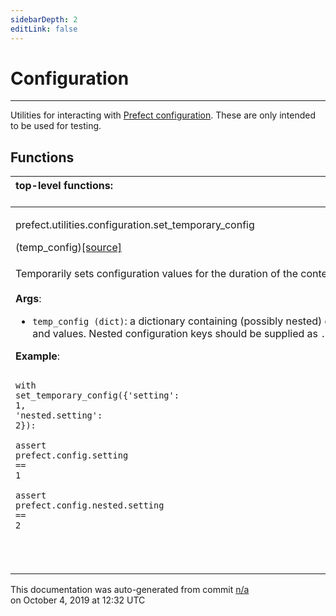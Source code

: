 ```yaml
---
sidebarDepth: 2
editLink: false
---
```

# Configuration
---
Utilities for interacting with [Prefect configuration](https://docs.prefect.io/core/concepts/configuration.html).  These are only intended
to be used for testing.

## Functions
|top-level functions: &nbsp;&nbsp;&nbsp;&nbsp;&nbsp;&nbsp;&nbsp;&nbsp;&nbsp;&nbsp;&nbsp;&nbsp;&nbsp;&nbsp;&nbsp;&nbsp;&nbsp;&nbsp;&nbsp;&nbsp;&nbsp;&nbsp;&nbsp;&nbsp;&nbsp;&nbsp;&nbsp;&nbsp;&nbsp;&nbsp;&nbsp;&nbsp;&nbsp;&nbsp;&nbsp;&nbsp;&nbsp;&nbsp;&nbsp;&nbsp;&nbsp;&nbsp;&nbsp;&nbsp;&nbsp;&nbsp;&nbsp;&nbsp;&nbsp;&nbsp;&nbsp;&nbsp;&nbsp;&nbsp;&nbsp;&nbsp;&nbsp;&nbsp;&nbsp;&nbsp;&nbsp;&nbsp;&nbsp;&nbsp;&nbsp;&nbsp;&nbsp;&nbsp;&nbsp;&nbsp;&nbsp;&nbsp;&nbsp;&nbsp;&nbsp;&nbsp;&nbsp;&nbsp;&nbsp;&nbsp;&nbsp;&nbsp;&nbsp;&nbsp;&nbsp;&nbsp;&nbsp;&nbsp;&nbsp;&nbsp;&nbsp;&nbsp;&nbsp;&nbsp;&nbsp;&nbsp;&nbsp;&nbsp;&nbsp;&nbsp;&nbsp;&nbsp;&nbsp;&nbsp;&nbsp;&nbsp;&nbsp;&nbsp;&nbsp;&nbsp;&nbsp;&nbsp;&nbsp;&nbsp;&nbsp;&nbsp;&nbsp;&nbsp;&nbsp;&nbsp;&nbsp;&nbsp;&nbsp;&nbsp;&nbsp;&nbsp;&nbsp;&nbsp;&nbsp;&nbsp;&nbsp;&nbsp;&nbsp;&nbsp;&nbsp;&nbsp;&nbsp;&nbsp;&nbsp;&nbsp;&nbsp;&nbsp;&nbsp;&nbsp;&nbsp;&nbsp;&nbsp;&nbsp;&nbsp;&nbsp;|
|:----|
 | <div class='method-sig' id='prefect-utilities-configuration-set-temporary-config'><p class="prefect-class">prefect.utilities.configuration.set_temporary_config</p>(temp_config)<span class="source"><a href="https://github.com/PrefectHQ/prefect/blob/master/src/prefect/utilities/configuration.py#L12">[source]</a></span></div>
<p class="methods">Temporarily sets configuration values for the duration of the context manager.<br><br>**Args**:     <ul class="args"><li class="args">`temp_config (dict)`: a dictionary containing (possibly nested) configuration keys and values.         Nested configuration keys should be supplied as `.`-delimited strings.</li></ul>**Example**:     <br><pre class="language-python"><code class="language-python">    <span class="token keyword">with</span> set_temporary_config<span class="token punctuation">(</span><span class="token punctuation">{</span><span class="token string">'</span><span class="token string">setting</span><span class="token string">'</span><span class="token punctuation">:</span> <span class="token number">1</span><span class="token punctuation">,</span> <span class="token string">'</span><span class="token string">nested.setting</span><span class="token string">'</span><span class="token punctuation">:</span> <span class="token number">2</span><span class="token punctuation">}</span><span class="token punctuation">)</span><span class="token punctuation">:</span><br>        <span class="token keyword">assert</span> prefect<span class="token operator">.</span>config<span class="token operator">.</span>setting <span class="token operator">==</span> <span class="token number">1</span><br>        <span class="token keyword">assert</span> prefect<span class="token operator">.</span>config<span class="token operator">.</span>nested<span class="token operator">.</span>setting <span class="token operator">==</span> <span class="token number">2</span><br>    <br></code></pre><br></p>|

<p class="auto-gen">This documentation was auto-generated from commit <a href='https://github.com/PrefectHQ/prefect/commit/n/a'>n/a</a> </br>on October 4, 2019 at 12:32 UTC</p>